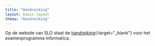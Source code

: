 ```yaml
---
title: "Handreiking"
layout: basis-layout
thema: "Handreiking"
---
```


Op de website van SLO staat de [handreiking](http://handreikingschoolexamen.slo.nl/informatica){:target="_blank"} voor het examenprogramma informatica.
